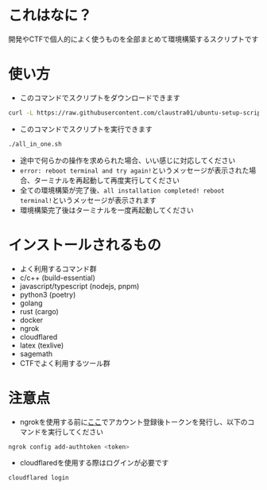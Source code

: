 # これはなに？
開発やCTFで個人的によく使うものを全部まとめて環境構築するスクリプトです

# 使い方

- このコマンドでスクリプトをダウンロードできます
```sh
curl -L https://raw.githubusercontent.com/claustra01/ubuntu-setup-scripts/main/all_in_one.sh -o all_in_one.sh && chmod +x all_in_one.sh
```

- このコマンドでスクリプトを実行できます
```sh
./all_in_one.sh
```

- 途中で何らかの操作を求められた場合、いい感じに対応してください
- `error: reboot terminal and try again!`というメッセージが表示された場合、ターミナルを再起動して再度実行してください
- 全ての環境構築が完了後、`all installation completed! reboot terminal!`というメッセージが表示されます
- 環境構築完了後はターミナルを一度再起動してください


# インストールされるもの
- よく利用するコマンド群
- c/c++ (build-essential)
- javascript/typescript (nodejs, pnpm)
- python3 (poetry)
- golang
- rust (cargo)
- docker
- ngrok
- cloudflared
- latex (texlive)
- sagemath
- CTFでよく利用するツール群


# 注意点

- ngrokを使用する前に[ここ](https://ngrok.com/)でアカウント登録後トークンを発行し、以下のコマンドを実行してください
```sh
ngrok config add-authtoken <token>
```

- cloudflaredを使用する際はログインが必要です
```sh
cloudflared login
```
